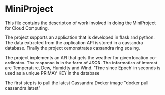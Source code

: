 # MiniProject
This file contains the description of work involved in doing the MiniProject for Cloud Computing.

The project supports an application that is developed in flask and python. The data extracted from the application API is stored in a cassandra database. Finally the project demonstrates cassandra ring scaling.

The project implements an API that gets the weather for given location co-ordinates. The response is in the form of JSON. The information of interest are Temperature, Dew, Humidity and Wind. 'Time since Epoch' in seconds is used as a unique PRIMAY KEY in the database

The first step is to pull the latest Cassandra Docker image
    "docker pull cassandra:latest"

